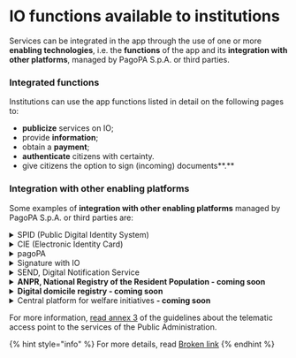 # IO functions available to institutions

Services can be integrated in the app through the use of one or more **enabling technologies**, i.e. the **functions** of the app and its **integration with other platforms**, managed by PagoPA S.p.A. or third parties.

### **Integrated functions**

Institutions can use the app functions listed in detail on the following pages to:

* **publicize** services on IO;
* provide **information**;
* obtain a **payment**;
* **authenticate** citizens with certainty. 
* give citizens the option to sign (incoming) documents**.**  

### **Integration with other enabling platforms** 

Some examples of **integration with other enabling platforms** managed by PagoPA S.p.A. or third parties are:

<details>

<summary>SPID (Public Digital Identity System)</summary>

Citizens can access IO using [SPID](https://www.spid.gov.it/), the Public Digital Identity System to access the **online services of the Public Administration** and participating private operators.

</details>

<details>

<summary>CIE (Electronic Identity Card)</summary>

Citizens can access IO using their [Electronic Identity Card](https://www.cartaidentita.interno.gov.it/) (CIE), that is the **access key**, guaranteed by the State and issued by the Ministry of the Interior, which allows citizens to be **securely authenticated for all online services for institutions and public administrations** that permit their use.

</details>

<details>

<summary>pagoPA</summary>

With IO, citizens can receive payment notifications and pay them with pagoPA thanks to the integration with the [pagoPA platform](https://www.pagopa.gov.it/), as well as save one or more payment methods.

</details>

<details>

<summary>Signature with IO</summary>

With IO, citizens can affix a digital signature in the app on a document generated by the institution. 

</details>

<details>

<summary>SEND, Digital Notification Service</summary>

With IO, citizens can receive a courtesy notice, read notified documents and, if required, proceed with the payment directly in-app with SEND (Digital Notification Service). 

[**Go to the website -->**](https://notifichedigitali.pagopa.it/)

</details>

<details>

<summary><strong>ANPR, National Registry of the Resident Population - coming soon</strong></summary>

Thanks to the integration with [ANPR](https://www.anagrafenazionale.interno.it/), citizens can receive reminders and updates regarding vital record procedures, request and receive vital record certificates, request changes in residency, etc.

</details>

<details>

<summary><strong>Digital domicile registry - coming soon</strong></summary>

With IO, citizens can indicate their own general digital domicile in the INAD (National Index of Digital Domiciles)/ANPR (National Registry of the Resident Population) registry.

</details>

<details>

<summary>Central platform for welfare initiatives <strong>- coming soon</strong></summary>

With IO, citizens can activate and make use of subsidies and credits granted by the institutions for initiatives concerning welfare and support for grocery shopping.

</details>

For more information, [read annex 3](https://trasparenza.agid.gov.it/moduli/downloadFile.php?file=oggetto_allegati/213121604430O__OLG+Punto+accesso+telematico+servizi+PA_3.11.2021.pdf) of the guidelines about the telematic access point to the services of the Public Administration.

{% hint style="info" %} For more details, read [Broken link](broken-reference "mention") {% endhint %}